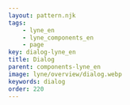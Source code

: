 ```yaml
---
layout: pattern.njk
tags: 
    - lyne_en
    - lyne_components_en
    - page
key: dialog-lyne_en
title: Dialog
parent: components-lyne_en
image: lyne/overview/dialog.webp
keywords: dialog
order: 220
---
```


